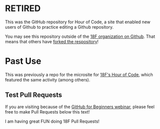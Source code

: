 # RETIRED

This was the GitHub repository for Hour of Code, a site that enabled new users of Github to practice editing a Github repository.

You may see this repository outside of the [18F organization on Github](https://github.com/18f). That means that others have [forked the respository](https://guides.github.com/activities/forking/)!

# Past Use

This was previously a repo for the microsite for [18F's Hour of Code](http://www.eventbrite.com/e/18f-hour-of-code-tickets-14902141707), which featured the same activity (among others).

## Test Pull Requests

If you are visiting because of the [GitHub for Beginners webinar](https://www.youtube.com/watch?v=uNa9GOtM6NE), please feel free to make Pull Requests below this text!

I am having great FUN doing 18F Pull Requests!
